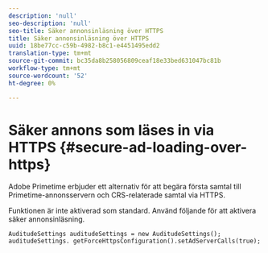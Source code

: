 ```yaml
---
description: 'null'
seo-description: 'null'
seo-title: Säker annonsinläsning över HTTPS
title: Säker annonsinläsning över HTTPS
uuid: 18be77cc-c59b-4982-b8c1-e4451495edd2
translation-type: tm+mt
source-git-commit: bc35da8b258056809ceaf18e33bed631047bc81b
workflow-type: tm+mt
source-wordcount: '52'
ht-degree: 0%

---
```



# Säker annons som läses in via HTTPS {#secure-ad-loading-over-https}

Adobe Primetime erbjuder ett alternativ för att begära första samtal till Primetime-annonsservern och CRS-relaterade samtal via HTTPS.

Funktionen är inte aktiverad som standard. Använd följande för att aktivera säker annonsinläsning.

```
AuditudeSettings auditudeSettings = new AuditudeSettings(); 
auditudeSettings. getForceHttpsConfiguration().setAdServerCalls(true);
```
